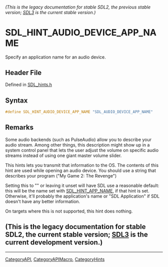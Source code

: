 ###### (This is the legacy documentation for stable SDL2, the previous stable version; [SDL3](https://wiki.libsdl.org/SDL3/) is the current stable version.)
# SDL_HINT_AUDIO_DEVICE_APP_NAME

Specify an application name for an audio device.

## Header File

Defined in [SDL_hints.h](https://github.com/libsdl-org/SDL/blob/SDL2/include/SDL_hints.h)

## Syntax

```c
#define SDL_HINT_AUDIO_DEVICE_APP_NAME "SDL_AUDIO_DEVICE_APP_NAME"
```

## Remarks

Some audio backends (such as PulseAudio) allow you to describe your audio
stream. Among other things, this description might show up in a system
control panel that lets the user adjust the volume on specific audio
streams instead of using one giant master volume slider.

This hints lets you transmit that information to the OS. The contents of
this hint are used while opening an audio device. You should use a string
that describes your program ("My Game 2: The Revenge")

Setting this to "" or leaving it unset will have SDL use a reasonable
default: this will be the name set with
[SDL_HINT_APP_NAME](SDL_HINT_APP_NAME), if that hint is set. Otherwise,
it'll probably the application's name or "SDL Application" if SDL doesn't
have any better information.

On targets where this is not supported, this hint does nothing.

## (This is the legacy documentation for stable SDL2, the current stable version; [SDL3](https://wiki.libsdl.org/SDL3/) is the current development version.)



----
[CategoryAPI](CategoryAPI), [CategoryAPIMacro](CategoryAPIMacro), [CategoryHints](CategoryHints)

